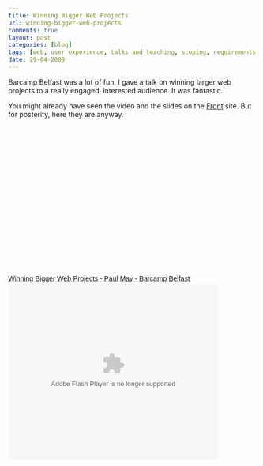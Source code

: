 ```yaml
---
title: Winning Bigger Web Projects
url: winning-bigger-web-projects
comments: true
layout: post
categories: [blog]
tags: [web, user experience, talks and teaching, scoping, requirements gathering, projects, objective setting, design, conceptual models]
date: 29-04-2009
---
```

<p class="intro">Barcamp Belfast was a lot of fun. I gave a talk on winning larger web projects to a really engaged, interested audience. It was fantastic.</p>
You might already have seen the video and the slides on the <a href="http://www.designbyfront.com">Front</a> site. But for posterity, here they are anyway.

<object width="501" height="288"><param name="allowfullscreen" value="true" /><param name="allowscriptaccess" value="always" /><param name="movie" value="http://vimeo.com/moogaloop.swf?clip_id=4326186&amp;server=vimeo.com&amp;show_title=1&amp;show_byline=0&amp;show_portrait=0&amp;color=ff0179&amp;fullscreen=1" /><embed src="http://vimeo.com/moogaloop.swf?clip_id=4326186&amp;server=vimeo.com&amp;show_title=1&amp;show_byline=0&amp;show_portrait=0&amp;color=ff0179&amp;fullscreen=1" type="application/x-shockwave-flash" allowfullscreen="true" allowscriptaccess="always" width="501" height="288"></embed></object>

<a style="font:14px Helvetica,Arial,Sans-serif;display:block;margin:12px 0 3px 0;text-decoration:underline;" href="http://www.slideshare.net/paulmay/winning-larger-web-projects-paul-may-barcamp-belfast?type=presentation" title="Winning Bigger Web Projects - Paul May - Barcamp Belfast">Winning Bigger Web Projects - Paul May - Barcamp Belfast</a>
<object style="margin:0px" width="425" height="355"><param name="movie" value="http://static.slidesharecdn.com/swf/ssplayer2.swf?doc=winninglargerwebprojects-paulmay-barcampbelfast-090425095024-phpapp02&amp;stripped_title=winning-larger-web-projects-paul-may-barcamp-belfast" /><param name="allowFullScreen" value="true"/><param name="allowScriptAccess" value="always"/><embed src="http://static.slidesharecdn.com/swf/ssplayer2.swf?doc=winninglargerwebprojects-paulmay-barcampbelfast-090425095024-phpapp02&amp;stripped_title=winning-larger-web-projects-paul-may-barcamp-belfast" type="application/x-shockwave-flash" allowscriptaccess="always" allowfullscreen="true" width="425" height="355"></embed></object>




